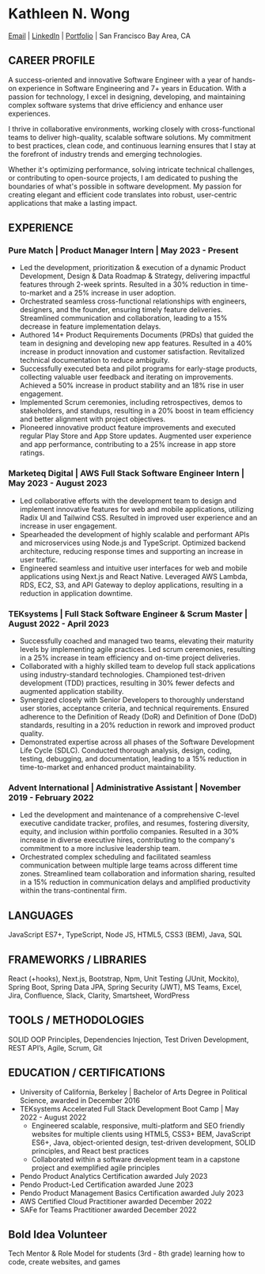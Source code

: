 # Kathleen N. Wong

[Email](mailto:wongkathleen@berkeley.edu) | [LinkedIn](https://www.linkedin.com/in/kathleen-wong-76374489) | [Portfolio](https://www.kathuhlee.github.io/) | San Francisco Bay Area, CA

## CAREER PROFILE

A success-oriented and innovative Software Engineer with a year of hands-on experience in Software Engineering and 7+ years in Education. With a passion for technology, I excel in designing, developing, and maintaining complex software systems that drive efficiency and enhance user experiences.

I thrive in collaborative environments, working closely with cross-functional teams to deliver high-quality, scalable software solutions. My commitment to best practices, clean code, and continuous learning ensures that I stay at the forefront of industry trends and emerging technologies.

Whether it's optimizing performance, solving intricate technical challenges, or contributing to open-source projects, I am dedicated to pushing the boundaries of what's possible in software development. My passion for creating elegant and efficient code translates into robust, user-centric applications that make a lasting impact.

## EXPERIENCE

### Pure Match | Product Manager Intern | May 2023 - Present

- Led the development, prioritization & execution of a dynamic Product Development, Design & Data Roadmap & Strategy, delivering impactful features through 2-week sprints. Resulted in a 30% reduction in time-to-market and a 25% increase in user adoption.
- Orchestrated seamless cross-functional relationships with engineers, designers, and the founder, ensuring timely feature deliveries. Streamlined communication and collaboration, leading to a 15% decrease in feature implementation delays.
- Authored 14+ Product Requirements Documents (PRDs) that guided the team in designing and developing new app features. Resulted in a 40% increase in product innovation and customer satisfaction. Revitalized technical documentation to reduce ambiguity.
- Successfully executed beta and pilot programs for early-stage products, collecting valuable user feedback and iterating on improvements. Achieved a 50% increase in product stability and an 18% rise in user engagement.
- Implemented Scrum ceremonies, including retrospectives, demos to stakeholders, and standups, resulting in a 20% boost in team efficiency and better alignment with project objectives.
- Pioneered innovative product feature improvements and executed regular Play Store and App Store updates. Augmented user experience and app performance, contributing to a 25% increase in app store ratings.

### Marketeq Digital | AWS Full Stack Software Engineer Intern | May 2023 - August 2023

- Led collaborative efforts with the development team to design and implement innovative features for web and mobile applications, utilizing Radix UI and Tailwind CSS. Resulted in improved user experience and an increase in user engagement.
- Spearheaded the development of highly scalable and performant APIs and microservices using Node.js and TypeScript. Optimized backend architecture, reducing response times and supporting an increase in user traffic.
- Engineered seamless and intuitive user interfaces for web and mobile applications using Next.js and React Native. Leveraged AWS Lambda, RDS, EC2, S3, and API Gateway to deploy applications, resulting in a reduction in application downtime.

### TEKsystems | Full Stack Software Engineer & Scrum Master | August 2022 - April 2023

- Successfully coached and managed two teams, elevating their maturity levels by implementing agile practices. Led scrum ceremonies, resulting in a 25% increase in team efficiency and on-time project deliveries.
- Collaborated with a highly skilled team to develop full stack applications using industry-standard technologies. Championed test-driven development (TDD) practices, resulting in 30% fewer defects and augmented application stability.
- Synergized closely with Senior Developers to thoroughly understand user stories, acceptance criteria, and technical requirements. Ensured adherence to the Definition of Ready (DoR) and Definition of Done (DoD) standards, resulting in a 20% reduction in rework and improved product quality.
- Demonstrated expertise across all phases of the Software Development Life Cycle (SDLC). Conducted thorough analysis, design, coding, testing, debugging, and documentation, leading to a 15% reduction in time-to-market and enhanced product maintainability.

### Advent International | Administrative Assistant | November 2019 - February 2022

- Led the development and maintenance of a comprehensive C-level executive candidate tracker, profiles, and resumes, fostering diversity, equity, and inclusion within portfolio companies. Resulted in a 30% increase in diverse executive hires, contributing to the company's commitment to a more inclusive leadership team.
- Orchestrated complex scheduling and facilitated seamless communication between multiple large teams across different time zones. Streamlined team collaboration and information sharing, resulted in a 15% reduction in communication delays and amplified productivity within the trans-continental firm.

## LANGUAGES

JavaScript ES7+, TypeScript, Node JS, HTML5, CSS3 (BEM), Java, SQL

## FRAMEWORKS / LIBRARIES

React (+hooks), Next.js, Bootstrap, Npm, Unit Testing (JUnit, Mockito), Spring Boot, Spring Data JPA, Spring Security (JWT), MS Teams, Excel, Jira, Confluence, Slack, Clarity, Smartsheet, WordPress

## TOOLS / METHODOLOGIES

SOLID OOP Principles, Dependencies Injection, Test Driven Development, REST API’s, Agile, Scrum, Git

## EDUCATION / CERTIFICATIONS

- University of California, Berkeley | Bachelor of Arts Degree in Political Science, awarded in December 2016
- TEKsystems Accelerated Full Stack Development Boot Camp | May 2022 - August 2022
  - Engineered scalable, responsive, multi-platform and SEO friendly websites for multiple clients using HTML5, CSS3+ BEM, JavaScript ES6+, Java, object-oriented design, test-driven development, SOLID principles, and React best practices
  - Collaborated within a software development team in a capstone project and exemplified agile principles
- Pendo Product Analytics Certification awarded July 2023
- Pendo Product-Led Certification awarded June 2023
- Pendo Product Management Basics Certification awarded July 2023
- AWS Certified Cloud Practitioner awarded December 2022
- SAFe for Teams Practitioner awarded December 2022

## Bold Idea Volunteer

Tech Mentor & Role Model for students (3rd - 8th grade) learning how to code, create websites, and games
